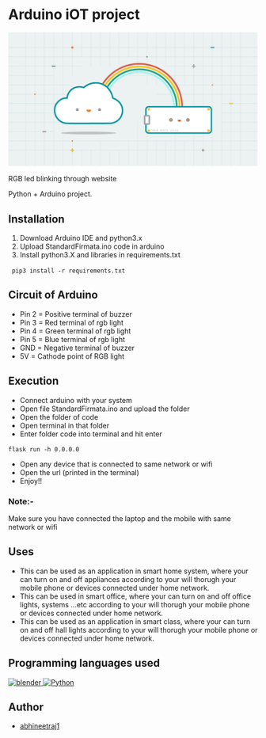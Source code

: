 # Arduino iOT project
![alt text](https://github.com/abhineetraj1/arduino-iot-project/blob/main/fav.png?raw=true)

RGB led blinking through website

Python + Arduino project.

## Installation
1) Download Arduino IDE and python3.x
2) Upload StandardFirmata.ino code in arduino
3) Install python3.X and libraries in requirements.txt

``` pip3 install -r requirements.txt```


## Circuit of Arduino

*  Pin 2 = Positive terminal of buzzer
*  Pin 3 = Red terminal of rgb light
*  Pin 4 = Green terminal of rgb light
*  Pin 5 = Blue terminal of rgb light
*  GND   = Negative terminal of buzzer
*  5V    = Cathode point of RGB light

## Execution
*	Connect arduino with your system
*	Open file StandardFirmata.ino and upload the folder
*	Open the folder of code
*	Open terminal in that folder
*	Enter folder code into terminal and hit enter
```
flask run -h 0.0.0.0
```
*	Open any device that is connected to same network or wifi
*	Open the url (printed in the terminal)
*	Enjoy!!

### Note:-	
Make sure you have connected the laptop and the mobile with same network or wifi

## Uses
*	This can be used as an application in smart home system, where your can turn on and off appliances according to your will thorugh your mobile phone or devices connected under home network.
*	This can be used in smart office, where your can turn on and off office lights, systems ...etc according to your will thorugh your mobile phone or devices connected under home network.
*	This can be used as an application in smart class, where your can turn on and off hall lights according to your will thorugh your mobile phone or devices connected under home network.

## Programming languages used
<a href="https://www.arduino.cc/" target="_blank" rel="noreferrer"> <img src="https://cdn.arduino.cc/header-footer/prod/assets/favicon-arduino/favicon.ico" alt="blender" width="40" height="40"/> </a><a href="https://www.python.org/" target="_blank" rel="noreferrer"><img src="https://raw.githubusercontent.com/danielcranney/readme-generator/main/public/icons/skills/python-colored.svg" width="36" height="36" alt="Python" /></a>

## Author
*	[abhineetraj1](http://github.com/abhineetraj1)